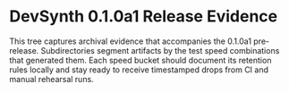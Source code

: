 # DevSynth 0.1.0a1 Release Evidence

This tree captures archival evidence that accompanies the 0.1.0a1 pre-release.
Subdirectories segment artifacts by the test speed combinations that generated
them.  Each speed bucket should document its retention rules locally and stay
ready to receive timestamped drops from CI and manual rehearsal runs.
